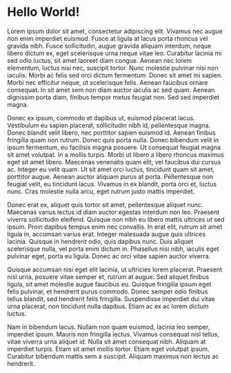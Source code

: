 # Hello World!

Lorem ipsum dolor sit amet, consectetur adipiscing elit. Vivamus nec augue non enim imperdiet euismod. Fusce at ligula at lacus porta rhoncus vel gravida nibh. Fusce sollicitudin, augue gravida aliquam interdum, neque libero dictum ex, eget scelerisque urna neque vitae leo. Curabitur lacinia mi sed odio luctus, sit amet laoreet diam congue. Aenean nec lorem elementum, luctus nisi nec, suscipit tortor. Nunc molestie pulvinar nisi non iaculis. Morbi ac felis sed orci dictum fermentum. Donec sit amet mi sapien. Morbi nec efficitur neque, ut scelerisque felis. Aenean faucibus ornare consequat. In sit amet sem non diam auctor iaculis ac sed quam. Aenean dignissim porta diam, finibus tempor metus feugiat non. Sed sed imperdiet magna.

Donec ex ipsum, commodo et dapibus ut, euismod placerat lacus. Vestibulum eu sapien placerat, sollicitudin nibh id, pellentesque magna. Donec blandit velit libero, nec porttitor sapien euismod id. Aenean finibus fringilla quam non rutrum. Donec quis porta nulla. Donec bibendum velit in ipsum fermentum, eu facilisis magna posuere. Ut consequat feugiat magna sit amet volutpat. In a mollis turpis. Morbi ut libero a libero rhoncus maximus eget sit amet libero. Maecenas venenatis quam elit, vel faucibus dui cursus ac. Integer eu velit quam. Ut sit amet orci luctus, tincidunt quam sit amet, porttitor augue. Aenean auctor aliquam purus at porta. Pellentesque non feugiat velit, eu tincidunt lacus. Vivamus in ex blandit, porta orci et, luctus nunc. Cras molestie nulla arcu, eget rutrum justo mattis imperdiet.

Donec erat ex, aliquet quis tortor sit amet, pellentesque aliquet nunc. Maecenas varius lectus id diam auctor egestas interdum non leo. Praesent viverra sollicitudin eleifend. Quisque non nibh eu libero mattis ultrices ut sed ipsum. Proin dapibus tempus enim nec convallis. In erat elit, rutrum sit amet ligula in, accumsan varius erat. Integer malesuada augue quis ultrices lacinia. Quisque in hendrerit odio, quis dapibus nunc. Duis aliquet scelerisque nulla, vel porta enim dictum in. Phasellus nisi nibh, iaculis eget pulvinar eget, porta eu ligula. Donec ac orci vitae sapien auctor viverra.

Quisque accumsan nisi eget elit lacinia, ut ultricies lorem placerat. Praesent nisl urna, posuere vitae semper et, rutrum at augue. Sed aliquet finibus ligula, sit amet molestie augue faucibus eu. Quisque fringilla ipsum eget felis pulvinar, et hendrerit purus commodo. Donec semper odio finibus tellus blandit, sed hendrerit felis fringilla. Suspendisse imperdiet dui vitae urna placerat, non tincidunt nulla dapibus. Etiam ac ex ac lorem dictum luctus.

Nam in bibendum lacus. Nullam non quam euismod, lacinia leo semper, imperdiet ipsum. Mauris non fringilla lectus. Vivamus consequat nisl tellus, vitae viverra urna aliquet id. Nulla sit amet consequat nibh. Aliquam at imperdiet turpis. Etiam sit amet mollis tortor. Etiam eget volutpat ipsum. Curabitur bibendum mattis sem a suscipit. Aliquam maximus non lectus ac hendrerit.